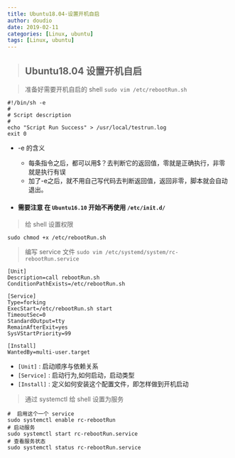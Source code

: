 ```yaml
---
title: Ubuntu18.04-设置开机自启
author: doudio
date: 2019-02-11
categories: [Linux, ubuntu]
tags: [Linux, ubuntu]
---
```


> ## Ubuntu18.04 设置开机自启

> 准备好需要开机自启的 shell `sudo vim /etc/rebootRun.sh`

```shell
#!/bin/sh -e
#
# Script description
# 
echo "Script Run Success" > /usr/local/testrun.log
exit 0
```

* -e 的含义

  * 每条指令之后，都可以用$？去判断它的返回值，零就是正确执行，非零就是执行有误
  * 加了-e之后，就不用自己写代码去判断返回值，返回非零，脚本就会自动退出。

* #### 需要注意 在 `Ubuntu16.10` 开始不再使用 `/etc/init.d/`

> 给 shell 设置权限

```shell
sudo chmod +x /etc/rebootRun.sh
```

> 编写 service 文件 `sudo vim /etc/systemd/system/rc-rebootRun.service`

```shell
[Unit]
Description=call rebootRun.sh
ConditionPathExists=/etc/rebootRun.sh

[Service]
Type=forking
ExecStart=/etc/rebootRun.sh start
TimeoutSec=0    
StandardOutput=tty
RemainAfterExit=yes
SysVStartPriority=99

[Install]
WantedBy=multi-user.target
```

* `[Unit]` : 启动顺序与依赖关系
* `[Service]` : 启动行为,如何启动，启动类型
* `[Install]` : 定义如何安装这个配置文件，即怎样做到开机启动

> 通过 systemctl 给 shell 设置为服务

```shell
#  启用这个一个 service 
sudo systemctl enable rc-rebootRun
# 启动服务
sudo systemctl start rc-rebootRun.service
# 查看服务状态
sudo systemctl status rc-rebootRun.service
```

